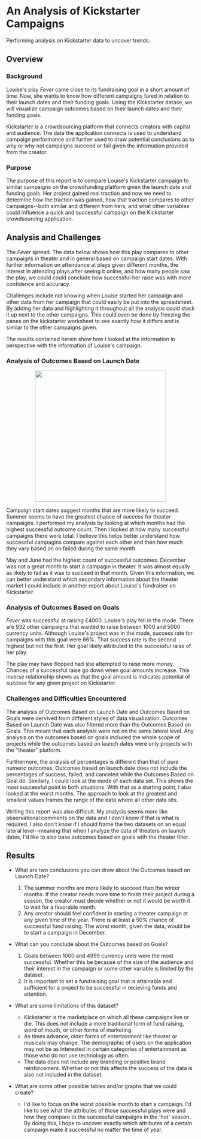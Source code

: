 # An Analysis of Kickstarter Campaigns

Performing analysis on Kickstarter data to uncover trends.

## Overview
### Background
  Louise's play _Fever_ came close to its fundraising goal in a short amount of time. Now, she wants to know how different campaigns fared in relation to their launch dates and their funding goals. Using the Kickstarter datase, we will visualize campaign outcomes based on their launch dates and their funding goals.
  
  Kickstarter is a crowdsourcing platform that connects creators with capital and audience. The data the application connects is used to understand campaign performance and further used to draw potential conclusions as to why or why not campaigns succeed or fail given the information provided from the creator. 
  
### Purpose

  The purpose of this report is to compare Louise's Kickstarter campaign to similar campaigns on the crowdfunding platform given the launch date and funding goals. Her project gained real traction and now we need to determine how the traction was gained, how that traction compares to other campaigns--both similar and different from hers, and what other variables could influence a quick and successful campaign on the Kickstarter crowdsourcing application.

## Analysis and Challenges

  The _Fever_ spread. The data below shows how this play compares to other campaigns in theater and in general based on campaign start dates. With further information on attendance at plays given different months, the interest in attending plays after seeing it online, and how many people saw the play, we could could conclude how successful her raise was with more confidence and accuracy.
  
  Challenges include not knowing when Louise started her campaign and other data from her campaign that could easily be put into the spreadsheet. By adding her data and highlighting it throughout all the analysis could stack it up next to the other campaigns. This could even be done by freezing the panes on the kickstarter worksheet to see exactly how it differs and is similar to the other campaigns given.
  
  The results contained herein show how I looked at the information in perspective with the information of Louise's campaign. 

### Analysis of Outcomes Based on Launch Date

<p align="center">
  <img src="https://github.com/davidcodescool/kickstarter-analysis.git/Theater_Outcomes_vs_Launch.png" width="350">
</p>

  Campaign start dates suggest months that are more likely to succeed. Summer seems to have the greatest chance of success for theater campaigns. I performed my analysis by looking at which months had the highest successful outcome count. Then I looked at how many successful campaigns there were total. I believe this helps better understand how successful campagins compare against each other and then how much they vary based on on failed during the same month.
  
  May and June had the highest count of successful outcomes. December was not a great month to start a campagin in theater. It was almost equally as likely to fail as it was to succeed in that month. Given this information, we can better understand which secondary information about the theater market I could include in another report about Louise's fundraiser on Kickstarter. 

### Analysis of Outcomes Based on Goals

  _Fever_ was successful at raising £4000. Louise's play fell in the mode. There are 932 other campaigns that wanted to raise between 1000 and 5000 currency units. Although Louise's project was in the mode, success rate for campaigns with this goal were 66%. That success rate is the second highest but not the first. Her goal likely attributed to the successful raise of her play.
  
  The play may have flopped had she attempted to raise more money. Chances of a successful raise go down when goal amounts increase. This inverse relationship shows us that the goal amount is indicates potential of success for any given project on Kickstarter.

### Challenges and Difficulties Encountered

  The analysis of Outcomes Based on Launch Date and Outcomes Based on Goals were dervived from different styles of data visualization. Outcomes Based on Launch Date was also filtered more than the Outcomes Based on Goals. This meant that each analysis were not on the same lateral level. Any analysis on the outcomes based on goals included the whole scope of projects while the outcomes based on launch dates were only projects with the "theater" platform.
  
  Furthermore, the analysis of percentages is different than that of pure numeric outcomes. Outcomes based on launch date does not include the percentages of success, failed, and canceled while the Outcomes Based on Goal do. Similarly, I could look at the mode of each data set. This shows the most successful point in both situations. With that as a starting point, I also looked at the worst months. The approach to look at the greatest and smallest values frames the range of the data where all other data sits. 
  
   Writing this report was also difficult. My analysis seems more like observational comments on the data and I don't know if that is what is required. I also don't know if I should frame the two datasets on an equal lateral level--meaning that when I analyze the data of theaters on launch dates, I'd like to also base outcomes based on goals with the theater filter.

## Results

- What are two conclusions you can draw about the Outcomes based on Launch Date?
    1. The summer months are more likely to succeed than the winter months. If the creator needs more time to finish their project during a season, the creator must decide whether or not it would be worth it to wait for a favorable month.
    2. Any creator should feel confident in starting a theater campaign at any given time of the year. There is at least a 50% chance of successful fund raising. The worst month, given the data, would be to start a campaign in December.
    
- What can you conclude about the Outcomes based on Goals?
    1. Goals between 1000 and 4999 currency units were the most successful. Whether this be because of the size of the audience and their interest in the campaign or some other variable is limited by the dataset.
    2. It is important to set a fundraising goal that is attainable and sufficient for a project to be successful in recieving funds and attention.

- What are some limitations of this dataset?
    * Kickstarter is the marketplace on which all these campaigns live or die. This does not include a more traditional form of fund raising, word of mouth, or other forms of marketing. 
    * As times advance, older forms of entertainment like theater or musicals may change. The demographic of users on the application may not be as interested in certain categories of entertainment as those who do not use technology as often.
    * The data does not include any branding or positive brand reinforcement. Whether or not this affects the success of the data is also not included in the dataset. 
    
- What are some other possible tables and/or graphs that we could create?
    * I'd like to focus on the worst possible month to start a campaign. I'd like to see what the attributes of those successful plays were and how they compare to the successful campaigns in the 'hot' season. By doing this, I hope to uncover exactly which attributes of a certain campaign make it successful no matter the time of year.
